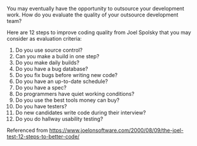 You may eventually have the opportunity to outsource your development work. How do you evaluate the quality of your outsource development team?

Here are 12 steps to improve coding quality from Joel Spolsky that you may consider as evaluation criteria:

1. Do you use source control?
2. Can you make a build in one step?
3. Do you make daily builds?
4. Do you have a bug database?
5. Do you fix bugs before writing new code?
6. Do you have an up-to-date schedule?
7. Do you have a spec?
8. Do programmers have quiet working conditions?
9. Do you use the best tools money can buy?
10. Do you have testers?
11. Do new candidates write code during their interview?
12. Do you do hallway usability testing?

Referenced from https://www.joelonsoftware.com/2000/08/09/the-joel-test-12-steps-to-better-code/
